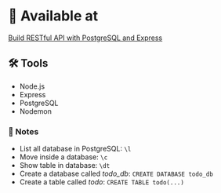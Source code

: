 # 📍 Available at

[Build RESTful API with PostgreSQL and Express](https://www.youtube.com/watch?v=_Mun4eOOf2Q)

## 🛠️ Tools

- Node.js
- Express
- PostgreSQL
- Nodemon

### 📝 Notes

- List all database in PostgreSQL: `\l`
- Move inside a database: `\c`
- Show table in database: `\dt`
- Create a database called *todo_db*: `CREATE DATABASE todo_db`
- Create a table called *todo*: `CREATE TABLE todo(...)`
